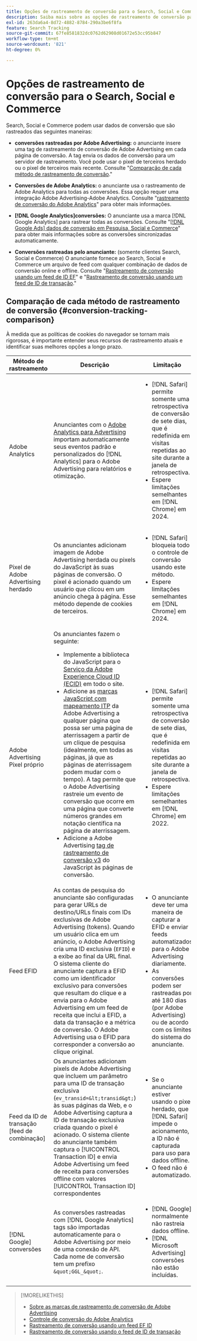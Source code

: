 ```yaml
---
title: Opções de rastreamento de conversão para o Search, Social e Commerce
description: Saiba mais sobre as opções de rastreamento de conversão para o Search, Social e Commerce.
exl-id: 263da6a4-8d72-4882-8784-290a3be6f8fa
feature: Search Tracking
source-git-commit: 67fe8581832dc0762d62908d01672e53cc95b847
workflow-type: tm+mt
source-wordcount: '821'
ht-degree: 0%

---
```


# Opções de rastreamento de conversão para o Search, Social e Commerce

Search, Social e Commerce podem usar dados de conversão que são rastreados das seguintes maneiras:

* **conversões rastreadas por Adobe Advertising:** o anunciante insere uma tag de rastreamento de conversão de Adobe Advertising em cada página de conversão. A tag envia os dados de conversão para um servidor de rastreamento. Você pode usar o pixel de terceiros herdado ou o pixel de terceiros mais recente. Consulte &quot;[Comparação de cada método de rastreamento de conversão](#conversion-tracking-comparison).&quot;

* **Conversões de Adobe Analytics:** o anunciante usa o rastreamento de Adobe Analytics para todas as conversões. Essa opção requer uma integração Adobe Advertising-Adobe Analytics. Consulte &quot;[rastreamento de conversão do Adobe Analytics](conversion-tracking-analytics.md)&quot; para obter mais informações.

* **[!DNL Google Analytics]conversões:** O anunciante usa a marca [!DNL Google Analytics] para rastrear todas as conversões. Consulte &quot;[[!DNL Google Ads] dados de conversão em Pesquisa, Social e Commerce](/help/search-social-commerce/campaign-management/introduction/google-conversion-data.md)&quot; para obter mais informações sobre as conversões sincronizadas automaticamente.

* **Conversões rastreadas pelo anunciante:** (somente clientes Search, Social e Commerce) O anunciante fornece ao Search, Social e Commerce um arquivo de feed com qualquer combinação de dados de conversão online e offline. Consulte &quot;[Rastreamento de conversão usando um feed de ID EF](feed-efid.md)&quot; e &quot;[Rastreamento de conversão usando um feed de ID de transação](feed-transaction-id.md).&quot;

## Comparação de cada método de rastreamento de conversão {#conversion-tracking-comparison}

À medida que as políticas de cookies do navegador se tornam mais rigorosas, é importante entender seus recursos de rastreamento atuais e identificar suas melhores opções a longo prazo.

| Método de rastreamento | Descrição | Limitação | Benefícios | Recomendado? |
|----|----|----|----|----|
| Adobe Analytics | Anunciantes com o [Adobe Analytics para Advertising](https://experienceleague.adobe.com/docs/advertising/integrations/analytics/overview.html) importam automaticamente seus eventos padrão e personalizados do [!DNL Analytics] para o Adobe Advertising para relatórios e otimização. | <ul><li>[!DNL Safari] permite somente uma retrospectiva de conversão de sete dias, que é redefinida em visitas repetidas ao site durante a janela de retrospectiva.</li><li> Espere limitações semelhantes em [!DNL Chrome] em 2024.</li></ul> | <ul><li>Integração perfeita com o [!DNL Analytics]</li> <li>Ver dados de pesquisa paga no Analysis Workspace [!DNL Analytics]</li><li>Benefícios além da pesquisa paga</li></ul> | Sim |
| Pixel de Adobe Advertising herdado | Os anunciantes adicionam imagem de Adobe Advertising herdada ou pixels do JavaScript às suas páginas de conversão. O pixel é acionado quando um usuário que clicou em um anúncio chega à página. Esse método depende de cookies de terceiros. | <ul><li>[!DNL Safari] bloqueia todo o controle de conversão usando este método.</li><li>Espere limitações semelhantes em [!DNL Chrome] em 2024.</li></ul> | O pixel já está implementado. No entanto, você ainda deve [implementar a marca de mapeamento ITP adicional](itp-conversion-mapping-tag.md).<br><br>Recomendação: alternar para o pixel primário. | Não |
| Adobe Advertising Pixel próprio | Os anunciantes fazem o seguinte: <ul><li>Implemente a biblioteca do JavaScript para o [Serviço da Adobe Experience Cloud ID (ECID)](https://experienceleague.adobe.com/docs/id-service/using/intro/overview.html) em todo o site.</li><li>Adicione as [marcas JavaScript com mapeamento ITP](itp-conversion-mapping-tag.md) da Adobe Advertising a qualquer página que possa ser uma página de aterrissagem a partir de um clique de pesquisa (idealmente, em todas as páginas, já que as páginas de aterrissagem podem mudar com o tempo). A tag permite que o Adobe Advertising rastreie um evento de conversão que ocorre em uma página que converte números grandes em notação científica na página de aterrissagem.</li><li>Adicione a Adobe Advertising [tag de rastreamento de conversão v3](format-conversion-tag-jsv3.md) do JavaScript às páginas de conversão.</li></ul> | <ul><li>[!DNL Safari] permite somente uma retrospectiva de conversão de sete dias, que é redefinida em visitas repetidas ao site durante a janela de retrospectiva.</li><li>Espere limitações semelhantes em [!DNL Chrome] em 2022.</li></ul> | [!DNL Safari] rastreia conversões durante a retrospectiva de sete dias. Como a pesquisa é redefinida em visitas repetidas de site durante a janela de pesquisa, a limitação não afeta todos os usuários [!DNL Safari]. | Não |
| Feed EFID | As contas de pesquisa do anunciante são configuradas para gerar URLs de destino/URLs finais com IDs exclusivas de Adobe Advertising (tokens). Quando um usuário clica em um anúncio, o Adobe Advertising cria uma ID exclusiva (`EFID`) e a exibe ao final da URL final. O sistema cliente do anunciante captura a EFID como um identificador exclusivo para conversões que resultam do clique e a envia para o Adobe Advertising em um feed de receita que inclui a EFID, a data da transação e a métrica de conversão. O Adobe Advertising usa o EFID para corresponder a conversão ao clique original. | <ul><li>O anunciante deve ter uma maneira de capturar a EFID e enviar feeds automatizados para o Adobe Advertising diariamente.</li><li>As conversões podem ser rastreadas por até 180 dias (por Adobe Advertising) ou de acordo com os limites do sistema do anunciante.</li></ul> | <ul><li>Esse método usa dados de conversão primários, de modo que não é afetado pelas limitações de cookies de terceiros.</li><li>As conversões online e offline podem ser enviadas em um feed.</li><li>Não são necessárias alterações de código ou tags para o site.</li></ul> | Sim |
| Feed da ID de transação [feed de combinação] | Os anunciantes adicionam pixels de Adobe Advertising que incluem um parâmetro para uma ID de transação exclusiva (`ev_transid=&lt;transid&gt;`) às suas páginas da Web, e o Adobe Advertising captura a ID de transação exclusiva criada quando o pixel é acionado. O sistema cliente do anunciante também captura o [!UICONTROL Transaction ID] e envia Adobe Advertising um feed de receita para conversões offline com valores [!UICONTROL Transaction ID] correspondentes | <ul><li>Se o anunciante estiver usando o pixel herdado, que [!DNL Safari] impede o acionamento, a ID não é capturada para uso para dados offline.</li><li>O feed não é automatizado.</li></ul> | <ul><li>Se você implementar o pixel próprio, então [!UICONTROL Transaction ID] é capturado em [!DNL Safari].</li><li>Fornece rastreamento de eventos de conversão offline/aprovados.</li></ul> | Não |
| [!DNL Google] conversões | As conversões rastreadas com [!DNL Google Analytics] tags são importadas automaticamente para o Adobe Advertising por meio de uma conexão de API. Cada nome de conversão tem um prefixo `&quot;GGL_&quot;`. | <ul><li>[!DNL Google] normalmente não rastreia dados offline.</li><li>[!DNL Microsoft Advertising] conversões não estão incluídas.</li></ul> | [!DNL Google] usa aprendizado de máquina para extrapolar &quot;[conversões modeladas](https://support.google.com/google-ads/answer/10081327).&quot; | Não |

<!--
| [!DNL Microsoft Advertising] Conversions | Conversions tracked with [!DNL Microsoft Advertising] universal event tags (UET) are automatically imported to Adobe Advertising via an API connection. Each conversion name has a &quot;???&quot; prefix. | [!DNL Microsoft Advertising] typically doesn't track offline data. [!DNL Google] conversions aren't included. | ?? | No |
-->

>[!MORELIKETHIS]
>
>* [Sobre as marcas de rastreamento de conversão de Adobe Advertising](/help/search-social-commerce/tracking/conversion-tracking-advertising.md)
>* [Controle de conversão do Adobe Analytics](/help/search-social-commerce/tracking/conversion-tracking-analytics.md)
>* [Rastreamento de conversão usando um feed EF ID](/help/search-social-commerce/tracking/feed-efid.md)
>* [Rastreamento de conversão usando o feed de ID de transação](/help/search-social-commerce/tracking/feed-transaction-id.md)
